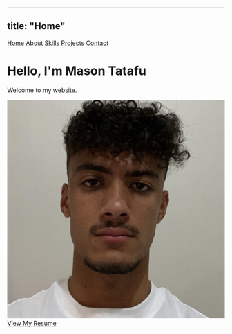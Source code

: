 <link rel="stylesheet" type="text/css" href="/assets/style.css">


---
title: "Home"
---

<nav>
    <a href="/">Home</a>
    <a href="/about">About</a>
    <a href="/skills">Skills</a>
    <a href="/projects">Projects</a>
    <a href="/contact">Contact</a>
</nav>

<div class="container">
    <h1>Hello, I'm Mason Tatafu</h1>
    <p>Welcome to my website.</p>
    <img src="IMG_5131.jpg" alt="Mason Tatafu" class="profile-img">
    <br>
    <a href="Mason Tatafu Current Resume - 2025.pdf" target="_blank" class="resume-button">View My Resume</a> 
</div>



